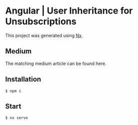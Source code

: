 # Angular | User Inheritance for Unsubscriptions

This project was generated using [Nx](https://nx.dev).

## Medium

The matching medium article can be found here.

## Installation

```
$ npm i
```

## Start

```
$ nx serve
```
